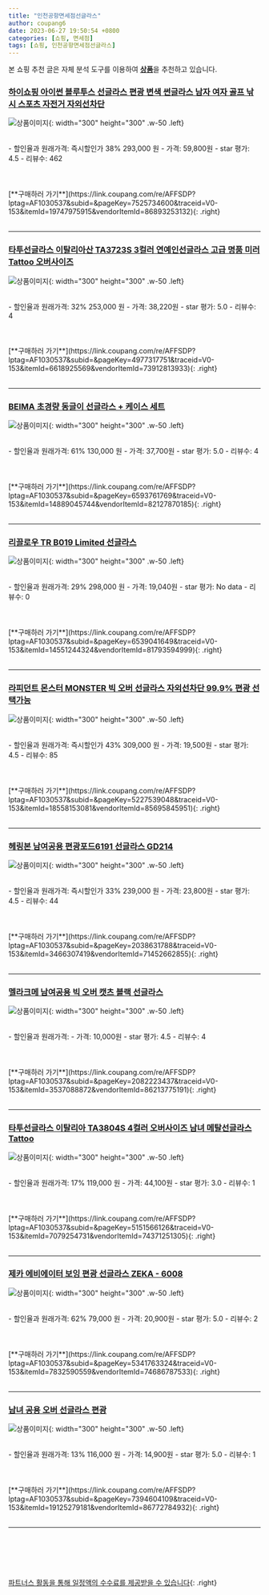 ```yaml
---
title: "인천공항면세점선글라스"
author: coupang6
date: 2023-06-27 19:50:54 +0800
categories: [쇼핑, 면세점]
tags: [쇼핑, 인천공항면세점선글라스]
---
```


본 쇼핑 추천 글은 자체 분석 도구를 이용하여 [**상품**](https://link.coupang.com/a/bao1ui)을 추천하고 있습니다.

### [하이쇼핑 아이썬 블루투스 선글라스 편광 변색 썬글라스 남자 여자 골프 낚시 스포츠 자전거 자외선차단](https://link.coupang.com/re/AFFSDP?lptag=AF1030537&subid=&pageKey=7525734600&traceid=V0-153&itemId=19747975915&vendorItemId=86893253132)

![상품이미지](https://thumbnail10.coupangcdn.com/thumbnails/remote/230x230ex/image/vendor_inventory/1e87/8bbfe59f271ffa9213fe7fbd1161557887062ede3782b6cd9605fb461c00.jpg){: width="300" height="300" .w-50 .left}


<br>
- 할인율과 원래가격: 즉시할인가 38%  293,000   원
- 가격: 59,800원
- star 평가: 4.5
- 리뷰수: 462
<br>
<br>
<br>
<br>
[**구매하러 가기**](https://link.coupang.com/re/AFFSDP?lptag=AF1030537&subid=&pageKey=7525734600&traceid=V0-153&itemId=19747975915&vendorItemId=86893253132){: .right}
<br>
<br>

---

### [타투선글라스 이탈리아산 TA3723S 3컬러 연예인선글라스 고급 명품 미러 Tattoo 오버사이즈](https://link.coupang.com/re/AFFSDP?lptag=AF1030537&subid=&pageKey=4977317751&traceid=V0-153&itemId=6618925569&vendorItemId=73912813933)

![상품이미지](https://thumbnail7.coupangcdn.com/thumbnails/remote/230x230ex/image/vendor_inventory/6e17/e728d50e5c497f950db2ba289163af1e3190bc6b9a3a1640b16f517d4728.jpg){: width="300" height="300" .w-50 .left}


<br>
- 할인율과 원래가격: 32%  253,000   원
- 가격: 38,220원
- star 평가: 5.0
- 리뷰수: 4
<br>
<br>
<br>
<br>
[**구매하러 가기**](https://link.coupang.com/re/AFFSDP?lptag=AF1030537&subid=&pageKey=4977317751&traceid=V0-153&itemId=6618925569&vendorItemId=73912813933){: .right}
<br>
<br>

---

### [BEIMA 초경량 동글이 선글라스 + 케이스 세트](https://link.coupang.com/re/AFFSDP?lptag=AF1030537&subid=&pageKey=6593761769&traceid=V0-153&itemId=14889045744&vendorItemId=82127870185)

![상품이미지](https://thumbnail7.coupangcdn.com/thumbnails/remote/230x230ex/image/rs_quotation_api/zcpkzkud/8261f4f2780e4a67a980ed80623586a7.jpg){: width="300" height="300" .w-50 .left}


<br>
- 할인율과 원래가격: 61%  130,000   원
- 가격: 37,700원
- star 평가: 5.0
- 리뷰수: 4
<br>
<br>
<br>
<br>
[**구매하러 가기**](https://link.coupang.com/re/AFFSDP?lptag=AF1030537&subid=&pageKey=6593761769&traceid=V0-153&itemId=14889045744&vendorItemId=82127870185){: .right}
<br>
<br>

---

### [리끌로우 TR B019 Limited 선글라스](https://link.coupang.com/re/AFFSDP?lptag=AF1030537&subid=&pageKey=6539041649&traceid=V0-153&itemId=14551244324&vendorItemId=81793594999)

![상품이미지](https://thumbnail7.coupangcdn.com/thumbnails/remote/230x230ex/image/rs_quotation_api/midolxji/e378287531224314b518f3643a8e3fd3.jpg){: width="300" height="300" .w-50 .left}


<br>
- 할인율과 원래가격: 29%  298,000   원
- 가격: 19,040원
- star 평가: No data
- 리뷰수: 0
<br>
<br>
<br>
<br>
[**구매하러 가기**](https://link.coupang.com/re/AFFSDP?lptag=AF1030537&subid=&pageKey=6539041649&traceid=V0-153&itemId=14551244324&vendorItemId=81793594999){: .right}
<br>
<br>

---

### [라피던트 몬스터 MONSTER 빅 오버 선글라스 자외선차단 99.9% 편광 선택가능](https://link.coupang.com/re/AFFSDP?lptag=AF1030537&subid=&pageKey=5227539048&traceid=V0-153&itemId=18558153081&vendorItemId=85695845951)

![상품이미지](https://thumbnail10.coupangcdn.com/thumbnails/remote/230x230ex/image/vendor_inventory/2d92/ac679c08be1b19ee896b843c2d6df2703f6cf3d6045b0d5d4b62ccaf0aa6.jpg){: width="300" height="300" .w-50 .left}


<br>
- 할인율과 원래가격: 즉시할인가 43%  309,000   원
- 가격: 19,500원
- star 평가: 4.5
- 리뷰수: 85
<br>
<br>
<br>
<br>
[**구매하러 가기**](https://link.coupang.com/re/AFFSDP?lptag=AF1030537&subid=&pageKey=5227539048&traceid=V0-153&itemId=18558153081&vendorItemId=85695845951){: .right}
<br>
<br>

---

### [헤링본 남여공용 편광포드6191 선글라스 GD214](https://link.coupang.com/re/AFFSDP?lptag=AF1030537&subid=&pageKey=2038631788&traceid=V0-153&itemId=3466307419&vendorItemId=71452662855)

![상품이미지](https://thumbnail8.coupangcdn.com/thumbnails/remote/230x230ex/image/vendor_inventory/a980/94c5ba4e6012f2097c244a13612eecf88227cb0051cc66ccac2ca7cbb36d.jpg){: width="300" height="300" .w-50 .left}


<br>
- 할인율과 원래가격: 즉시할인가 33%  239,000   원
- 가격: 23,800원
- star 평가: 4.5
- 리뷰수: 44
<br>
<br>
<br>
<br>
[**구매하러 가기**](https://link.coupang.com/re/AFFSDP?lptag=AF1030537&subid=&pageKey=2038631788&traceid=V0-153&itemId=3466307419&vendorItemId=71452662855){: .right}
<br>
<br>

---

### [멜라크메 남여공용 빅 오버 캣츠 블랙 선글라스](https://link.coupang.com/re/AFFSDP?lptag=AF1030537&subid=&pageKey=2082223437&traceid=V0-153&itemId=3537088872&vendorItemId=86213775191)

![상품이미지](https://thumbnail6.coupangcdn.com/thumbnails/remote/230x230ex/image/rs_quotation_api/njoxim2a/14f56773b0c24a34bf6f79f6a1fb9365.jpg){: width="300" height="300" .w-50 .left}


<br>
- 할인율과 원래가격: 
- 가격: 10,000원
- star 평가: 4.5
- 리뷰수: 4
<br>
<br>
<br>
<br>
[**구매하러 가기**](https://link.coupang.com/re/AFFSDP?lptag=AF1030537&subid=&pageKey=2082223437&traceid=V0-153&itemId=3537088872&vendorItemId=86213775191){: .right}
<br>
<br>

---

### [타투선글라스 이탈리아 TA3804S 4컬러 오버사이즈 남녀 메탈선글라스 Tattoo](https://link.coupang.com/re/AFFSDP?lptag=AF1030537&subid=&pageKey=5151566126&traceid=V0-153&itemId=7079254731&vendorItemId=74371251305)

![상품이미지](https://thumbnail6.coupangcdn.com/thumbnails/remote/230x230ex/image/vendor_inventory/fd4f/648b143aa547a9c2c781a04d7418fcc3851af3ff2c5f8cd86d423f107dbb.jpg){: width="300" height="300" .w-50 .left}


<br>
- 할인율과 원래가격: 17%  119,000   원
- 가격: 44,100원
- star 평가: 3.0
- 리뷰수: 1
<br>
<br>
<br>
<br>
[**구매하러 가기**](https://link.coupang.com/re/AFFSDP?lptag=AF1030537&subid=&pageKey=5151566126&traceid=V0-153&itemId=7079254731&vendorItemId=74371251305){: .right}
<br>
<br>

---

### [제카 에비에이터 보잉 편광 선글라스 ZEKA - 6008](https://link.coupang.com/re/AFFSDP?lptag=AF1030537&subid=&pageKey=5341763324&traceid=V0-153&itemId=7832590559&vendorItemId=74686787533)

![상품이미지](https://thumbnail9.coupangcdn.com/thumbnails/remote/230x230ex/image/vendor_inventory/bef6/68fcada95909164f46152a6a6fd02e9a017248f1097f0f7def7fa80bc5db.jpg){: width="300" height="300" .w-50 .left}


<br>
- 할인율과 원래가격: 62%  79,000   원
- 가격: 20,900원
- star 평가: 5.0
- 리뷰수: 2
<br>
<br>
<br>
<br>
[**구매하러 가기**](https://link.coupang.com/re/AFFSDP?lptag=AF1030537&subid=&pageKey=5341763324&traceid=V0-153&itemId=7832590559&vendorItemId=74686787533){: .right}
<br>
<br>

---

### [남녀 공용 오버 선글라스 편광](https://link.coupang.com/re/AFFSDP?lptag=AF1030537&subid=&pageKey=7394604109&traceid=V0-153&itemId=19125279181&vendorItemId=86772784932)

![상품이미지](https://thumbnail9.coupangcdn.com/thumbnails/remote/230x230ex/image/vendor_inventory/5502/84c297f710480310772de006e9ba22f08eb7c646031c2cd1be9f311a85e5.jpg){: width="300" height="300" .w-50 .left}


<br>
- 할인율과 원래가격: 13%  116,000   원
- 가격: 14,900원
- star 평가: 5.0
- 리뷰수: 1
<br>
<br>
<br>
<br>
[**구매하러 가기**](https://link.coupang.com/re/AFFSDP?lptag=AF1030537&subid=&pageKey=7394604109&traceid=V0-153&itemId=19125279181&vendorItemId=86772784932){: .right}
<br>
<br>

---
<br><br><br><br><br> [파트너스 활동을 통해 일정액의 수수료를 제공받을 수 있습니다](https://link.coupang.com/a/bao1ui){: .right}